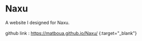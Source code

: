 # Naxu
A website I designed for Naxu.
<br /><br />
github link : https://matboua.github.io/Naxu/ {:target="_blank"} 
